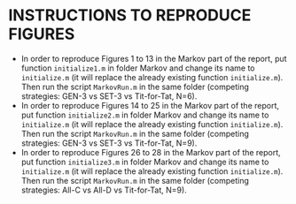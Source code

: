 # INSTRUCTIONS TO REPRODUCE FIGURES
- In order to reproduce Figures 1 to 13 in the Markov part of the report, put function `initialize1.m` in folder Markov and change its name to `initialize.m` (it will replace the already existing function `initialize.m`). Then run the script `MarkovRun.m` in the same folder (competing strategies: GEN-3 vs SET-3 vs Tit-for-Tat, N=6).
- In order to reproduce Figures 14 to 25 in the Markov part of the report, put function `initialize2.m` in folder Markov and change its name to `initialize.m` (it will replace the already existing function `initialize.m`). Then run the script `MarkovRun.m` in the same folder (competing strategies: GEN-3 vs SET-3 vs Tit-for-Tat, N=9).
- In order to reproduce Figures 26 to 28 in the Markov part of the report, put function `initialize3.m` in folder Markov and change its name to `initialize.m` (it will replace the already existing function `initialize.m`). Then run the script `MarkovRun.m` in the same folder (competing strategies: All-C vs All-D vs Tit-for-Tat, N=9).
